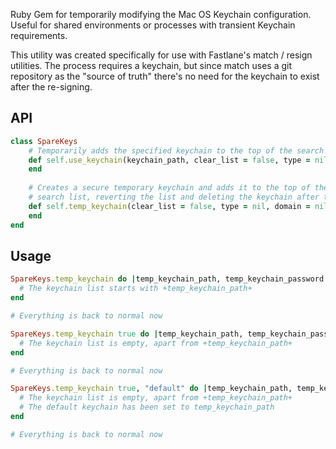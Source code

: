 Ruby Gem for temporarily modifying the Mac OS Keychain configuration. Useful for shared environments or processes with transient Keychain requirements.

This utility was created specifically for use with Fastlane's match / resign utilities. The process requires a keychain, but since match uses a git repository as the "source of truth" there's no need for the keychain to exist after the re-signing.

## API

```ruby
class SpareKeys
    # Temporarily adds the specified keychain to the top of the search list, reverting it after the block is invoked.
    def self.use_keychain(keychain_path, clear_list = false, type = nil, domain = nil)
    end
    
    # Creates a secure temporary keychain and adds it to the top of the 
    # search list, reverting the list and deleting the keychain after the block is invoked.
    def self.temp_keychain(clear_list = false, type = nil, domain = nil)
    end
end
```

## Usage

```ruby
SpareKeys.temp_keychain do |temp_keychain_path, temp_keychain_password|
  # The keychain list starts with +temp_keychain_path+
end

# Everything is back to normal now

SpareKeys.temp_keychain true do |temp_keychain_path, temp_keychain_password|
  # The keychain list is empty, apart from +temp_keychain_path+
end

# Everything is back to normal now

SpareKeys.temp_keychain true, "default" do |temp_keychain_path, temp_keychain_password|
  # The keychain list is empty, apart from +temp_keychain_path+
  # The default keychain has been set to temp_keychain_path
end

# Everything is back to normal now
```

